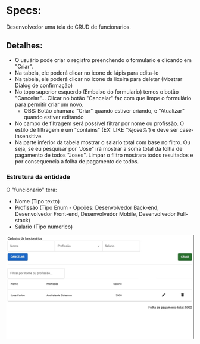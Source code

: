 # Specs:

Desenvolvedor uma tela de CRUD de funcionarios.


## Detalhes:

- O usuário pode criar o registro preenchendo o formulario e clicando em "Criar".
- Na tabela, ele poderá clicar no icone de lápis para edita-lo
- Na tabela, ele poderá clicar no icone da lixeira para deletar (Mostrar Dialog de confirmação)
- No topo superior esquerdo (Embaixo do formulario) temos o botão "Cancelar"... Clicar no botão "Cancelar" faz com que limpe o formulário para permitir criar um novo.
    - OBS: Botão chamara "Criar" quando estiver criando, e "Atualizar" quando estiver editando
- No campo de filtragem será possível filtrar por nome ou profissão. O estilo de filtragem é um "contains" (EX: LIKE '%jose%') e deve ser case-insensitive.
-  Na parte inferior da tabela mostrar o salario total com base no filtro. Ou seja, se eu pesquisar por "Jose" irá mostrar a soma total da folha de pagamento de todos "Joses". Limpar o filtro mostrara todos resultados e por consequencia a folha de pagamento de todos.


### Estrutura da entidade

O "funcionario" tera:
- Nome (Tipo texto)
- Profissão (Tipo Enum - Opcões: Desenvolvedor Back-end, Desenvolvedor Front-end, Desenvolvedor Mobile, Desenvolvedor Full-stack)
- Salario (Tipo numerico)


![Prototipo Da Tela](./PrototipoDaTela.jpg)
